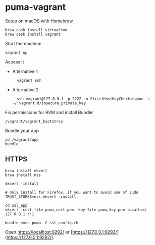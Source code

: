# puma-vagrant

Setup on macOS with [Homebrew](https://brew.sh/)

    brew cask install virtualbox
    brew cask install vagrant

Start the machine

    vagrant up

Access it

* Alternative 1

        vagrant ssh

* Alternative 2

        ssh vagrant@127.0.0.1 -p 2222 -o StrictHostKeyChecking=no -i ~/.vagrant.d/insecure_private_key

Fix permissions for RVM and install Bundler

    /vagrant/vagrant_bootstrap

Bundle your app

    cd /vagrant/app
    bundle

## HTTPS

    brew install mkcert
    brew install nss

    mkcert -install

    # Only install for Firefox, if you want to avoid use of sudo
    TRUST_STORES=nss mkcert -install

    cd ssl_app
    mkcert -cert-file puma_cert.pem -key-file puma_key.pem localhost 127.0.0.1 ::1

    bundle exec puma -C ssl_config.rb

Open [https://localhost:9292/](https://localhost:9292/) or [https://127.0.0.1:9292/](https://127.0.0.1:9292/).
